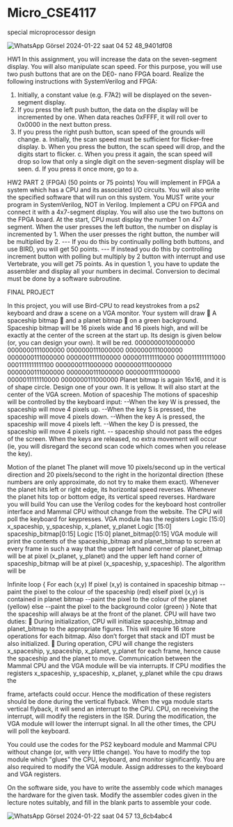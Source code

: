# Micro_CSE4117
 special microprocessor design
 
![WhatsApp Görsel 2024-01-22 saat 04 52 48_9401df08](https://github.com/ATalhaTimur/Micro_CSE4117/assets/93510585/3d9e9fca-8107-40a4-84d4-0223f6aa809d)

HW1
In this assignment, you will increase the data on the seven-segment display. You will also
manipulate scan speed. For this purpose, you will use two push buttons that are on the DE0-
nano FPGA board.
Realize the following instructions with SystemVerilog and FPGA:
1) Initially, a constant value (e.g. F7A2) will be displayed on the seven-segment display.
2) If you press the left push button, the data on the display will be incremented by one.
When data reaches 0xFFFF, it will roll over to 0x0000 in the next button press.
3) If you press the right push button, scan speed of the grounds will change.
a. Initially, the scan speed must be sufficient for flicker-free display.
b. When you press the button, the scan speed will drop, and the digits start to flicker.
c. When you press it again, the scan speed will drop so low that only a single digit on
the seven-segment display will be seen.
d. If you press it once more, go to a.

HW2
PART 2 (FPGA) (50 points or 75 points)
You will implement in FPGA a system which has a CPU and its associated I/O circuits. You
will also write the specified software that will run on this system.
You MUST write your program in SystemVerilog, NOT in Verilog.
Implement a CPU on FPGA and connect it with a 4x7-segment display. You will also use the two
buttons on the FPGA board.
At the start, CPU must display the number 1 on 4x7 segment. When the user presses the left button,
the number on display is incremented by 1. When the user presses the right button, the number will
be multiplied by 2.
--- If you do this by continually polling both buttons, and use BIRD, you will get 50 points.
--- If instead you do this by controlling increment button with polling but multiply by 2 button with
interrupt and use Vertebrate, you will get 75 points.
As in question 1, you have to update the assembler and display all your numbers in decimal.
Conversion to decimal must be done by a software subroutine.

FINAL PROJECT

In this project, you will use Bird-CPU to read keystrokes from a ps2 keyboard and draw a scene
on a VGA monitor.
Your system will draw
 A spaceship bitmap
 and a planet bitmap
 on a green background.
Spaceship bitmap will be 16 pixels wide and 16 pixels high, and will be exactly at the center
of the screen at the start up. Its design is given below (or, you can design your own). It will
be red.
0000000010000000
0000000111000000
0000000111000000
0000000111000000
0000000111000000
0000001111100000
0000011111110000
0000111111111000
0001111111111100
0000000111000000
0000000111000000
0000000111000000
0000000111000000
0000001111100000
0000011111110000
0000000111000000
Planet bitmap is again 16x16, and it is of shape circle. Design one of your own. It is yellow. It
will also start at the center of the VGA screen.
Motion of spaceship
The motions of spaceship will be controlled by the keyboard input:
--When the key W is pressed, the spaceship will move 4 pixels up.
--When the key S is pressed, the spaceship will move 4 pixels down.
--When the key A is pressed, the spaceship will move 4 pixels left.
--When the key D is pressed, the spaceship will move 4 pixels right.
-- spaceship should not pass the edges of the screen.
When the keys are released, no extra movement will occur (ie, you will disregard the second
scan code which comes when you release the key).

Motion of the planet
The planet will move 10 pixels/second up in the vertical direction and 20 pixels/second to the
right in the horizontal direction (these numbers are only approximate, do not try to make
them exact). Whenever the planet hits left or right edge, its horizontal speed reverses.
Whenever the planet hits top or bottom edge, its vertical speed reverses.
Hardware you will build
You can use the Verilog codes for the keyboard host controller interface and Mammal CPU
without change from the website. The CPU will poll the keyboard for keypresses.
VGA module has the registers
Logic [15:0] x_spaceship, y_spaceship, x_planet, y_planet
Logic [15:0] spaceship_bitmap[0:15]
Logic [15:0] planet_bitmap[0:15]
VGA module will print the contents of the spaceship_bitmap and planet_bitmap to screen at
every frame in such a way that the upper left hand corner of planet_bitmap will be at pixel
(x_planet, y_planet) and the upper left hand corner of spaceship_bitmap will be at pixel
(x_spaceship, y_spaceship). The algorithm will be

Infinite loop {
For each (x,y)
If pixel (x,y) is contained in spaceship bitmap
--paint the pixel to the colour of the spaceship (red)
elseif pixel (x,y) is contained in planet bitmap
--paint the pixel to the colour of the planet (yellow)
else
--paint the pixel to the background color (green)
}
Note that the spaceship will always be at the front of the planet.
CPU will have two duties:
 During initialization, CPU will initialize spaceship_bitmap and planet_bitmap to the
appropriate figures. This will require 16 store operations for each bitmap. Also don’t
forget that stack and IDT must be also initialized.
 During operation, CPU will change the registers x_spaceship, y_spaceship, x_planet,
y_planet for each frame, hence cause the spaceship and the planet to move.
Communication between the Mammal CPU and the VGA module will be via interrupts. If CPU
modifies the registers x_spaceship, y_spaceship, x_planet, y_planet while the cpu draws the

frame, artefacts could occur. Hence the modification of these registers should be done during
the vertical flyback. When the vga module starts vertical flyback, it will send an interrupt to
the CPU. CPU, on receiving the interrupt, will modify the registers in the ISR. During the
modification, the VGA module will lower the interrupt signal. In all the other times, the CPU
will poll the keyboard.

You could use the codes for the PS2 keyboard module and Mammal CPU without change (or,
with very little change). You have to modify the top module which "glues" the CPU, keyboard,
and monitor significantly. You are also required to modify the VGA module. Assign addresses
to the keyboard and VGA registers.

On the software side, you have to write the assembly code which manages the hardware for
the given task. Modify the assembler codes given in the lecture notes suitably, and fill in the
blank parts to assemble your code.

![WhatsApp Görsel 2024-01-22 saat 04 57 13_6cb4abc4](https://github.com/ATalhaTimur/Micro_CSE4117/assets/93510585/9a2bdbea-ad69-4b3d-83a8-29a241db8bb3)
